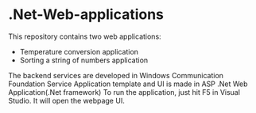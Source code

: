 # .Net-Web-applications

This repository contains two web applications:
- Temperature conversion application
- Sorting a string of numbers application

The backend services are developed in Windows Communication Foundation Service Application template and UI is made in ASP .Net Web Application(.Net framework) 
To run the application, just hit F5 in Visual Studio. It will open the webpage UI.
